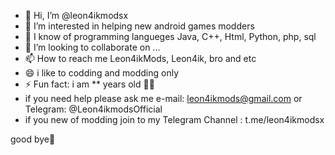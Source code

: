 - 👋 Hi, I’m @leon4ikmodsx
- 👀 I’m interested in helping new android games modders
- 🌱 I know of programming langueges Java, C++, Html, Python, php, sql
- 💞️ I’m looking to collaborate on ...
- 📫 How to reach me Leon4ikMods, Leon4ik, bro and etc
- 😄 i like to codding and modding only
- ⚡ Fun fact: i am ** years old 🤷‍♂️
- if you need help please ask me e-mail: leon4ikmods@gmail.com or Telegram: @Leon4ikmodsOfficial
- if you new of modding join to my Telegram Channel : t.me/leon4ikmodsx



good bye🤚


